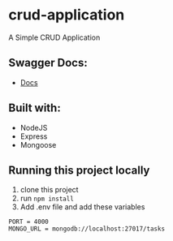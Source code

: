 # crud-application

A Simple CRUD Application

## Swagger Docs:

- [Docs](https://crud-application-production.up.railway.app/api-docs/)

## Built with:

- NodeJS
- Express
- Mongoose

## Running this project locally

1. clone this project
2. run `npm install`
3. Add .env file and add these variables

```
PORT = 4000
MONGO_URL = mongodb://localhost:27017/tasks
```

